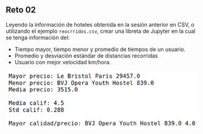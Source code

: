 ## Reto 02

Leyendo la información de hoteles obtenida en la sesión anterior en CSV, o utilizando el ejemplo `reocrridos.csv`, crear una libreta de Jupyter en la cual se tenga información del:

* Tiempo mayor, tiempo menor y promedio de tiempos de un usuario.
* Promedio y desviación estándar de distancias recorridas
* Usuario con mejor velocidad km/hora.

![Resultados](results.png)